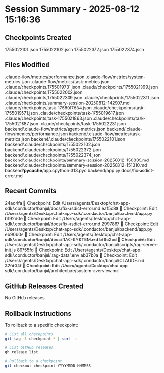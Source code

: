 # Session Summary - 2025-08-12 15:16:36

## Checkpoints Created
1755022101.json
1755022102.json
1755022372.json
1755022374.json

## Files Modified
.claude-flow/metrics/performance.json
.claude-flow/metrics/system-metrics.json
.claude-flow/metrics/task-metrics.json
.claude/checkpoints/1755019731.json
.claude/checkpoints/1755021999.json
.claude/checkpoints/1755022002.json
.claude/checkpoints/1755022309.json
.claude/checkpoints/1755022311.json
.claude/checkpoints/summary-session-20250812-142907.md
.claude/checkpoints/task-1755017834.json
.claude/checkpoints/task-1755019571.json
.claude/checkpoints/task-1755019617.json
.claude/checkpoints/task-1755021863.json
.claude/checkpoints/task-1755021887.json
.claude/checkpoints/task-1755022231.json
backend/.claude-flow/metrics/agent-metrics.json
backend/.claude-flow/metrics/performance.json
backend/.claude-flow/metrics/task-metrics.json
backend/.claude/checkpoints/1755022101.json
backend/.claude/checkpoints/1755022102.json
backend/.claude/checkpoints/1755022372.json
backend/.claude/checkpoints/1755022374.json
backend/.claude/checkpoints/summary-session-20250812-150839.md
backend/.claude/checkpoints/summary-session-20250812-151310.md
backend/__pycache__/app.cpython-313.pyc
backend/app.py
docs/fix-asdict-error.md

## Recent Commits
24ac4fa 🔖 Checkpoint: Edit /Users/agents/Desktop/chat-app-sdk/.conductor/banjul/docs/fix-asdict-error.md
eaf5c89 🔖 Checkpoint: Edit /Users/agents/Desktop/chat-app-sdk/.conductor/banjul/backend/app.py
b192d0e 🔖 Checkpoint: Edit /Users/agents/Desktop/chat-app-sdk/.conductor/banjul/docs/fix-asdict-error.md
2997867 🔖 Checkpoint: Edit /Users/agents/Desktop/chat-app-sdk/.conductor/banjul/backend/app.py
eb90b0e 🔖 Checkpoint: Edit /Users/agents/Desktop/chat-app-sdk/.conductor/banjul/docs/RAG-SYSTEM.md
bf6e2cd 🔖 Checkpoint: Edit /Users/agents/Desktop/chat-app-sdk/.conductor/banjul/scripts/rag-server-init.js
89755fd 🔖 Checkpoint: Edit /Users/agents/Desktop/chat-app-sdk/.conductor/banjul/.rag-data/.env
ab37b0a 🔖 Checkpoint: Edit /Users/agents/Desktop/chat-app-sdk/.conductor/banjul/CLAUDE.md
37fd04f 🔖 Checkpoint: Edit /Users/agents/Desktop/chat-app-sdk/.conductor/banjul/architecture/system-overview.md

## GitHub Releases Created
No GitHub releases

## Rollback Instructions
To rollback to a specific checkpoint:
```bash
# List all checkpoints
git tag -l checkpoint-* | sort -r

# List GitHub releases
gh release list

# Rollback to a checkpoint
git checkout checkpoint-YYYYMMDD-HHMMSS
```
